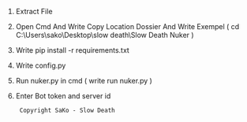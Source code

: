 
1. Extract File
2. Open Cmd And Write Copy Location Dossier And Write Exempel ( cd C:\Users\sako\Desktop\slow death\Slow Death Nuker )
3. Write pip install -r requirements.txt
4. Write config.py
5. Run nuker.py in cmd ( write run nuker.py )
6. Enter Bot token and server id



		Copyright SaKo - Slow Death